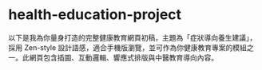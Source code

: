 # health-education-project
以下是我為你量身打造的完整健康教育網頁初稿，主題為「症狀導向養生建議」，採用 Zen-style 設計語感，適合手機版瀏覽，並可作為你健康教育專案的模組之一。此網頁包含插圖、互動邏輯、響應式排版與中醫教育導向內容。
